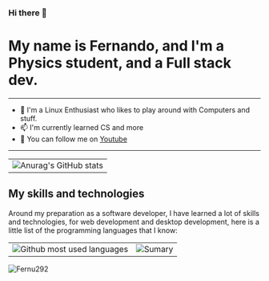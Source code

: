 ### Hi there 👋

# My name is Fernando, and I'm a Physics student, and a Full stack dev.

---
- 🔭 I'm a Linux Enthusiast who likes to play around with Computers and stuff.
- 📫 I'm currently learned CS and more
- 🌱 You can follow me on [Youtube](https://www.youtube.com/@FernuDev/featured)
---

<div align="center">
  <table>
    <tr>
      <td>
        <img src="https://github-readme-stats.vercel.app/api?username=FernuDev&show_icons=true&theme=tokyonight" alt="Anurag's GitHub stats"/>
      </td>
    </tr>
  </table>
</div>

## My skills and technologies 

Around my preparation as a software developer, I have learned a lot of skills and technologies, for web development and desktop development, here is a little list of the programming languages that I know:

<div align="center">
  <table>
    <tr>
      <td>
        <img src = "https://github-readme-stats.vercel.app/api/top-langs/?username=FernuDev&layout=compact&theme=tokyonight" alt = "Github most used languages">
      </td>
      <td>
        <img src = "http://github-profile-summary-cards.vercel.app/api/cards/profile-details?username=FernuDev&theme=tokyonight" alt = "Sumary" >
      </td>
    </tr>
  </table>
</div>

<p align="left"> <img src="https://komarev.com/ghpvc/?username=FernuDev&label=Profile%20views&color=0e75b6&style=flat" alt="Fernu292" /> </p>
